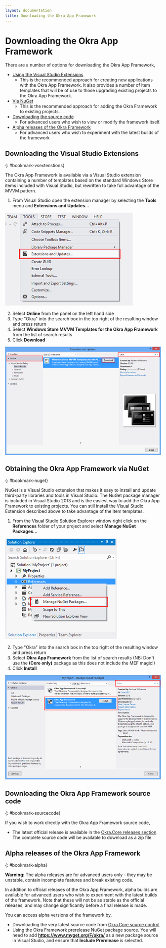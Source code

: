 ```yaml
---
layout: documentation
title: Downloading the Okra App Framework
---
```


Downloading the Okra App Framework
==================================

There are a number of options for downloading the Okra App Framework,

* [Using the Visual Studio Extensions](#bookmark-vsextenstions)
  - This is the recommended approach for creating new applications with the Okra App Framework. It also provides a number of
    item templates that will be of use to those upgrading existing projects to the Okra App Framework.
* [Via NuGet](#bookmark-nuget)
  - This is the recommended approach for adding the Okra Framework to existing projects.
* [Downloading the source code](#bookmark-sourcecode)
  - For advanced users who wish to view or modify the framework itself.
* [Alpha releases of the Okra Framework](#bookmark-alpha)
  - For advanced users who wish to experiment with the latest builds of the framework

Downloading the Visual Studio Extensions
----------------------------------------
{: #bookmark-vsextenstions}

The Okra App Framework is available via a Visual Studio extension containing a number of templates based on the standard Windows Store items included with Visual Studio,
but rewritten to take full advantage of the MVVM pattern.

1. From Visual Studio open the extension manager by selecting the **Tools** menu and **Extensions and Updates...**

![Extensions and Updates](images/ExtensionManagerMenu.png)

2. Select **Online** from the panel on the left hand side
3. Type "Okra" into the search box in the top right of the resulting window and press return
4. Select **Windows Store MVVM Templates for the Okra App Framework** from the list of search results
5. Click **Download**

![Extension Manager](images/ExtensionManager.png)

Obtaining the Okra App Framework via NuGet
------------------------------------------
{: #bookmark-nuget}

NuGet is a Visual Studio extension that makes it easy to install and update third-party libraries and tools in Visual Studio. The NuGet package manager is included in Visual
Studio 2013 and is the easiest way to add the Okra App Framework to existing projects. You can still install the Visual Studio Extension described above to take advantage of
the item templates.

1. From the Visual Studio Solution Explorer window right click on the **References** folder of your project and select **Manage NuGet Packages...**

![Manage NuGet Packages...](images/NuGetPackages.png)

2. Type "Okra" into the search box in the top right of the resulting window and press return
3. Select **Okra App Framework** from the list of search results (NB: Don't use the **(Core only)** package as this does not include the MEF magic!)
4. Click **Install**

![NuGet Package Manager](images/PackageManager.png)

Downloading the Okra App Framework source code
----------------------------------------------
{: #bookmark-sourcecode}

If you wish to work directly with the Okra App Framework source code,

* The latest official release is available in the [Okra.Core releases section](https://github.com/OkraFramework/Okra.Core/releases). The complete source code will be available
  to download as a zip file.

Alpha releases of the Okra App Framework
----------------------------------------
{: #bookmark-alpha}

<div class="alert alert-danger" role="alert">
	<b>Warning:</b> The alpha releases are for advanced users only - they may be unstable, contain incomplete features and break existing code.
</div>

In addition to official releases of the Okra App Framework, alpha builds are available for advanced users who wish to experiment with the latest
builds of the framework. Note that these will not be as stable as the official releases, and may change significantly before a final release is made.

You can access alpha versions of the framework by,

* Downloading the very latest source code from [Okra.Core source control](https://github.com/OkraFramework/Okra.Core).
* Using the Okra Framework prerelease NuGet package source. You will need to add **https://www.myget.org/F/okra/** as a new
  package source in Visual Studio, and ensure that **Include Prerelease** is selected.
